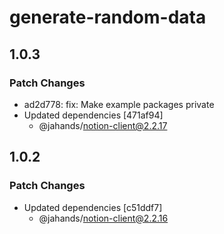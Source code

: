 # generate-random-data

## 1.0.3

### Patch Changes

- ad2d778: fix: Make example packages private
- Updated dependencies [471af94]
  - @jahands/notion-client@2.2.17

## 1.0.2

### Patch Changes

- Updated dependencies [c51ddf7]
  - @jahands/notion-client@2.2.16
